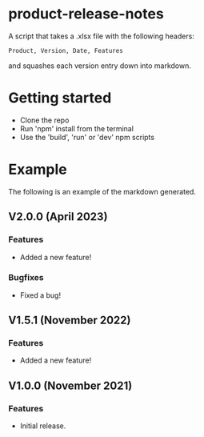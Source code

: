 # product-release-notes

A script that takes a .xlsx file with the following headers:

``Product, Version, Date, Features``

and squashes each version entry down into markdown.

# Getting started
- Clone the repo
- Run 'npm' install from the terminal
- Use the 'build', 'run' or 'dev' npm scripts


# Example
The following is an example of the markdown generated.

## V2.0.0 (April 2023)
### Features
- Added a new feature!
### Bugfixes
- Fixed a bug!
## V1.5.1 (November 2022)
### Features
- Added a new feature!
## V1.0.0 (November 2021)
### Features
- Initial release.
